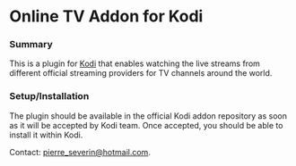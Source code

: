 Online TV Addon for Kodi
========================

### Summary ###
This is a plugin for [Kodi](http://kodi.tv) that enables watching 
the live streams from different official streaming providers for
TV channels around the world.

### Setup/Installation ###
The plugin should be available in the official Kodi addon repository
as soon as it will be accepted by Kodi team. Once accepted, you should
be able to install it within Kodi.

Contact: <pierre_severin@hotmail.com>.
